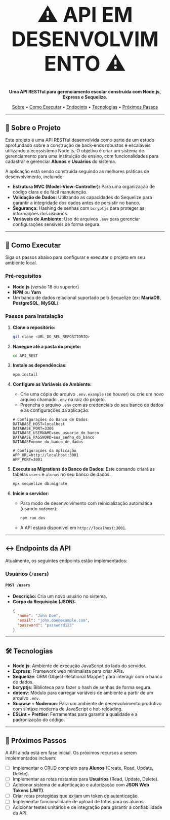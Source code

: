 <div align="center">
  <h1 style="font-size: 4rem; font-weight: bold;">
    ⚠️ API EM DESENVOLVIMENTO ⚠️
  </h1>
</div>

<p align="center">
  <strong>Uma API RESTful para gerenciamento escolar construída com Node.js, Express e Sequelize.</strong>
</p>

<p align="center">
  <a href="#-sobre-o-projeto">Sobre</a> •
  <a href="#-como-executar">Como Executar</a> •
  <a href="#-endpoints-da-api">Endpoints</a> •
  <a href="#-tecnologias">Tecnologias</a> •
  <a href="#-próximos-passos">Próximos Passos</a>
</p>

---

## 📖 Sobre o Projeto

Este projeto é uma API RESTful desenvolvida como parte de um estudo aprofundado sobre a construção de back-ends robustos e escaláveis utilizando o ecossistema Node.js. O objetivo é criar um sistema de gerenciamento para uma instituição de ensino, com funcionalidades para cadastrar e gerenciar **Alunos** e **Usuários** do sistema.

A aplicação está sendo construída seguindo as melhores práticas de desenvolvimento, incluindo:

-   **Estrutura MVC (Model-View-Controller):** Para uma organização de código clara e de fácil manutenção.
-   **Validação de Dados:** Utilizando as capacidades do Sequelize para garantir a integridade dos dados antes de persistir no banco.
-   **Segurança:** Hashing de senhas com `bcryptjs` para proteger as informações dos usuários.
-   **Variáveis de Ambiente:** Uso de arquivos `.env` para gerenciar configurações sensíveis de forma segura.

---

## 🚀 Como Executar

Siga os passos abaixo para configurar e executar o projeto em seu ambiente local.

### Pré-requisitos

-   **Node.js** (versão 18 ou superior)
-   **NPM** ou **Yarn**
-   Um banco de dados relacional suportado pelo Sequelize (ex: **MariaDB**, **PostgreSQL**, **MySQL**).

### Passos para Instalação

1.  **Clone o repositório:**
    ```bash
    git clone <URL_DO_SEU_REPOSITORIO>
    ```

2.  **Navegue até a pasta do projeto:**
    ```bash
    cd API_REST
    ```

3.  **Instale as dependências:**
    ```bash
    npm install
    ```

4.  **Configure as Variáveis de Ambiente:**
    -   Crie uma cópia do arquivo `.env.example` (se houver) ou crie um novo arquivo chamado `.env` na raiz do projeto.
    -   Preencha o arquivo `.env` com as credenciais do seu banco de dados e as configurações da aplicação:

    ```env
    # Configurações do Banco de Dados
    DATABASE_HOST=localhost
    DATABASE_PORT=3306
    DATABASE_USERNAME=seu_usuario_do_banco
    DATABASE_PASSWORD=sua_senha_do_banco
    DATABASE=nome_do_banco_de_dados

    # Configurações da Aplicação
    APP_URL=http://localhost:3001
    APP_PORT=3001
    ```

5.  **Execute as Migrations do Banco de Dados:**
    Este comando criará as tabelas `users` e `alunos` no seu banco de dados.
    ```bash
    npx sequelize db:migrate
    ```

6.  **Inicie o servidor:**
    -   Para modo de desenvolvimento com reinicialização automática (usando `nodemon`):
        ```bash
        npm run dev
        ```
    -   A API estará disponível em `http://localhost:3001`.

---

## ↔️ Endpoints da API

Atualmente, os seguintes endpoints estão implementados:

### Usuários (`/users`)

#### `POST /users`
-   **Descrição:** Cria um novo usuário no sistema.
-   **Corpo da Requisição (JSON):**
    ```json
    {
      "nome": "John Doe",
      "email": "john.doe@example.com",
      "password": "password123"
    }
    ```

---

## 🛠️ Tecnologias

-   **Node.js**: Ambiente de execução JavaScript do lado do servidor.
-   **Express**: Framework web minimalista para criar APIs.
-   **Sequelize**: ORM (Object-Relational Mapper) para interagir com o banco de dados.
-   **bcryptjs**: Biblioteca para fazer o hash de senhas de forma segura.
-   **dotenv**: Módulo para carregar variáveis de ambiente a partir de um arquivo `.env`.
-   **Sucrase + Nodemon**: Para um ambiente de desenvolvimento produtivo com sintaxe moderna de JavaScript e hot-reloading.
-   **ESLint + Prettier**: Ferramentas para garantir a qualidade e a padronização do código.

---

## 📝 Próximos Passos

A API ainda está em fase inicial. Os próximos recursos a serem implementados incluem:

-   [ ] Implementar o CRUD completo para **Alunos** (Create, Read, Update, Delete).
-   [ ] Implementar as rotas restantes para **Usuários** (Read, Update, Delete).
-   [ ] Adicionar sistema de autenticação e autorização com **JSON Web Tokens (JWT)**.
-   [ ] Criar rotas protegidas que exijam um token de autenticação.
-   [ ] Implementar funcionalidade de upload de fotos para os alunos.
-   [ ] Adicionar testes unitários e de integração para garantir a confiabilidade da API.
